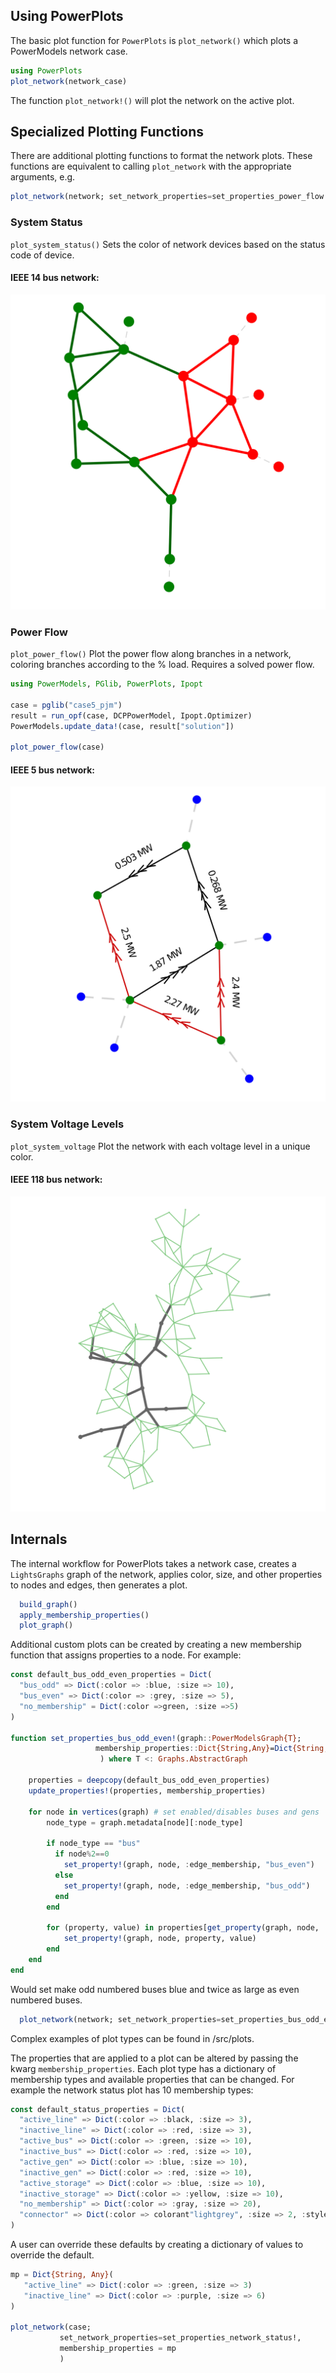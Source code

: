 ## Using PowerPlots

The basic plot function for `PowerPlots` is `plot_network()` which plots a PowerModels network case.

```julia
using PowerPlots
plot_network(network_case)
```

The function `plot_network!()` will plot the network on the active plot.

## Specialized Plotting Functions

There are additional plotting functions to format the network plots. These functions are equivalent to calling `plot_network` with the appropriate arguments, e.g.
```julia
plot_network(network; set_network_properties=set_properties_power_flow!)
```

### System Status
`plot_system_status()`
Sets the color of network devices based on the status code of device.

#### IEEE 14 bus network:
![plot_system_status](https://github.com/WISPO-POP/PowerPlots.jl/blob/master/example_plots/network_status.png)


### Power Flow
`plot_power_flow()`
Plot the power flow along branches in a network, coloring branches according to the % load. Requires a solved power flow.
```julia
using PowerModels, PGlib, PowerPlots, Ipopt

case = pglib("case5_pjm")
result = run_opf(case, DCPPowerModel, Ipopt.Optimizer)
PowerModels.update_data!(case, result["solution"])

plot_power_flow(case)
```

#### IEEE 5 bus network:
![plot_power_flow](https://github.com/WISPO-POP/PowerPlots.jl/blob/master/example_plots/power_flow.png)

### System Voltage Levels
`plot_system_voltage`
Plot the network with each voltage level in a unique color.

#### IEEE 118 bus network:
![plot_system_voltage](https://github.com/WISPO-POP/PowerPlots.jl/blob/master/example_plots/system_voltage.png)


## Internals

The internal workflow for PowerPlots takes a network case, creates a `LightsGraphs` graph of the network, applies color, size, and other properties to nodes and edges, then generates a plot.

```julia
  build_graph()
  apply_membership_properties()
  plot_graph()
```

Additional custom plots can be created by creating a new membership function that assigns properties to a node. For example:

```julia
const default_bus_odd_even_properties = Dict(
  "bus_odd" => Dict(:color => :blue, :size => 10),
  "bus_even" => Dict(:color => :grey, :size => 5),
  "no_membership" = Dict(:color =>green, :size =>5)
)

function set_properties_bus_odd_even!(graph::PowerModelsGraph{T};
                   membership_properties::Dict{String,Any}=Dict{String,Any}(),
                    ) where T <: Graphs.AbstractGraph

    properties = deepcopy(default_bus_odd_even_properties)
    update_properties!(properties, membership_properties)

    for node in vertices(graph) # set enabled/disables buses and gens
        node_type = graph.metadata[node][:node_type]

        if node_type == "bus"
          if node%2==0
            set_property!(graph, node, :edge_membership, "bus_even")
          else
            set_property!(graph, node, :edge_membership, "bus_odd")
          end
        end

        for (property, value) in properties[get_property(graph, node, :edge_membership, "no_membership")]
            set_property!(graph, node, property, value)
        end
    end
end
```

Would set make odd numbered buses blue and twice as large as even numbered buses.

```julia
  plot_network(network; set_network_properties=set_properties_bus_odd_even!)
```

 Complex examples of plot types can be found in /src/plots.

 The properties that are applied to a plot can be altered by passing the kwarg `membership_properties`. Each plot type has a dictionary of membership types and available properties that can be changed.  For example the network status plot has 10 membership types:

 ```julia
 const default_status_properties = Dict(
   "active_line" => Dict(:color => :black, :size => 3),
   "inactive_line" => Dict(:color => :red, :size => 3),
   "active_bus" => Dict(:color => :green, :size => 10),
   "inactive_bus" => Dict(:color => :red, :size => 10),
   "active_gen" => Dict(:color => :blue, :size => 10),
   "inactive_gen" => Dict(:color => :red, :size => 10),
   "active_storage" => Dict(:color => :blue, :size => 10),
   "inactive_storage" => Dict(:color => :yellow, :size => 10),
   "no_membership" => Dict(:color => :gray, :size => 20),
   "connector" => Dict(:color => colorant"lightgrey", :size => 2, :style => :dash)
)
```

 A user can override these defaults by creating a dictionary of values to override the default.

 ```julia
 mp = Dict{String, Any}(
    "active_line" => Dict(:color => :green, :size => 3)
    "inactive_line" => Dict(:color => :purple, :size => 6)
 )

plot_network(case;
            set_network_properties=set_properties_network_status!,
            membership_properties = mp
            )

```